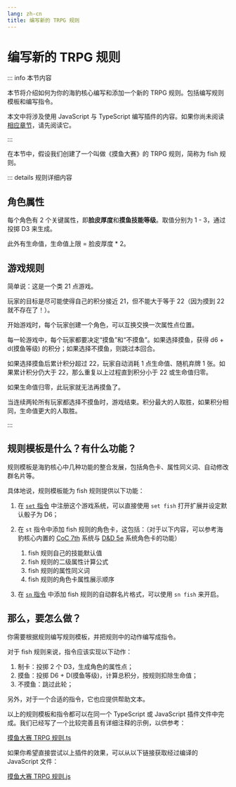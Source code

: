 ```yaml
---
lang: zh-cn
title: 编写新的 TRPG 规则
---
```


# 编写新的 TRPG 规则

::: info 本节内容

本节将介绍如何为你的海豹核心编写和添加一个新的 TRPG 规则。包括编写规则模板和编写指令。

本文中将涉及使用 JavaScript 与 TypeScript 编写插件的内容。如果你尚未阅读 [相应章节](./edit_jsscript.md)，请先阅读它。

:::

在本节中，假设我们创建了一个叫做《摸鱼大赛》的 TRPG 规则，简称为 fish 规则。

::: details 规则详细内容

## 角色属性

每个角色有 2 个关键属性，即**脸皮厚度**和**摸鱼技能等级**。取值分别为 1 - 3，通过投掷 D3 来生成。

此外有生命值，生命值上限 = 脸皮厚度 * 2。

## 游戏规则

简单说：这是一个类 21 点游戏。

玩家的目标是尽可能使得自己的积分接近 21，但不能大于等于 22（因为摸到 22 就不存在了！）。

开始游戏时，每个玩家创建一个角色，可以互换交换一次属性点位置。

每一轮游戏中，每个玩家都要决定“摸鱼”和“不摸鱼”。如果选择摸鱼，获得 d6 + d(摸鱼等级) 的积分；如果选择不摸鱼，则跳过本回合。

如果选择摸鱼后累计积分超过 22，玩家自动消耗 1 点生命值、随机弃牌 1 张。如果累计积分仍大于 22，那么重复以上过程直到积分小于 22 或生命值归零。

如果生命值归零，此玩家就无法再摸鱼了。

当连续两轮所有玩家都选择不摸鱼时，游戏结束。积分最大的人取胜，如果积分相同，生命值更大的人取胜。

:::

## 规则模板是什么？有什么功能？

规则模板是海豹核心中几种功能的整合发展，包括角色卡、属性同义词、自动修改群名片等。

具体地说，规则模板能为 fish 规则提供以下功能：

1. 在 [`set` 指令](../use/core.md#set-设定默认骰子面数--设定游戏系统) 中注册这个游戏系统，可以直接使用 `set fish` 打开扩展并设定默认骰子为 D6；

2. 在 `st` 指令中添加 fish 规则的角色卡，这包括：（对于以下内容，可以参考海豹核心内置的 [CoC 7th](../use/coc7.md#st-操作人物卡) 系统与 [D&D 5e](../use/dnd5e.md#st-操作角色卡) 系统角色卡的功能）

    1. fish 规则自己的技能默认值
    2. fish 规则的二级属性计算公式
    3. fish 规则的属性同义词
    4. fish 规则的角色卡属性展示顺序

3. 在 [`sn` 指令](../use/log.md#sn-自动群名片) 中添加 fish 规则的自动群名片格式，可以使用 `sn fish` 来开启。

## 那么，要怎么做？

你需要根据规则编写规则模板，并把规则中的动作编写成指令。

对于 fish 规则来说，指令应该实现以下动作：

1. 制卡：投掷 2 个 D3，生成角色的属性点；
2. 摸鱼：投掷 D6 + D(摸鱼等级)，计算总积分，按规则扣除生命值；
3. 不摸鱼：跳过此轮；

另外，对于一个合适的指令，它也应提供帮助文本。

以上的规则模板和指令都可以在同一个 TypeScript 或 JavaScript 插件文件中完成。我们已经写了一个比较完善且有详细注释的示例，以供参考：

[摸鱼大赛 TRPG 规则.ts](https://github.com/sealdice/javascript/blob/main/examples_ts/013.%E8%87%AA%E5%AE%9A%E4%B9%89TRPG%E6%B8%B8%E6%88%8F%E8%A7%84%E5%88%99.ts)

如果你希望直接尝试以上插件的效果，可以从以下链接获取经过编译的 JavaScript 文件：

[摸鱼大赛 TRPG 规则.js](https://github.com/sealdice/javascript/blob/main/examples/013.%E8%87%AA%E5%AE%9A%E4%B9%89TRPG%E6%B8%B8%E6%88%8F%E8%A7%84%E5%88%99.js)

